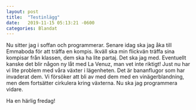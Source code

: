 ```yaml
---
layout: post
title:  "Testinlägg"
date:   2019-11-15 05:13:21 -0600
categories: Blandat
---
```


Nu sitter jag i soffan och programmerar. Senare idag ska jag åka till Emmaboda för att träffa en kompis. Ikväll ska min flickvän träffa sina kompisar från klassen, dem ska ha lite partaj. Det ska jag med. Eventuellt kanske det blir någon ny låt med La Venuz, man vet inte riktigt! Just nu har vi lite problem med våra växter i lägenheten. Det är bananflugor som har invaderat dem. Vi försöker att bli av med dem med en vinägerblandning, men dem fortsätter cirkulera kring växterna. Nu ska jag programmera vidare. 

Ha en härlig fredag!